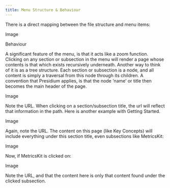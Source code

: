 ```yaml
---
title: Menu Structure & Behaviour
---
```


There is a direct mapping between the file structure and menu items:

Image

Behaviour

A significant feature of the menu, is that it acts like a zoom function. Clicking on any section or subsection in the menu will render a page whose contents is that which exists recursively underneath. Another way to think of it is as a tree structure. Each section or subsection is a node, and all content is simply a traversal from this node through its children. A convention that Presidium applies, is that the node ‘name’ or title then becomes the main header of the page.

Image

Note the URL. When clicking on a section/subsection title, the url will reflect that information in the path. Here is another example with Getting Started.

Image

Again, note the URL. The content on this page (like Key Concepts) will include everything under this section title, even subsections like MetricsKit:

Image

Now, if MetricsKit is clicked on:

Image

Note the URL, and that the content here is only that content found under the clicked subsection.
